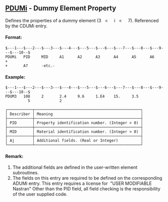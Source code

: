 ## [PDUMi](https://nexus.hexagon.com/documentationcenter/bundle/MSC_Nastran_2022.4/page/Nastran_Combined_Book/qrg/bulkp/TOC.PDUMi.xhtml) - Dummy Element Property

Defines the properties of a dummy element (3    <     i    <     7). Referenced by the CDUMi entry.

#### Format:

```nastran
$---1---$---2---$---3---$---4---$---5---$---6---$---7---$---8---$---9---$---10--$
PDUMi   PID     MID     A1      A2      A3      A4      A5      A6      +       
+       A7      -etc.-                                                          
```

#### Example:

```nastran
$---1---$---2---$---3---$---4---$---5---$---6---$---7---$---8---$---9---$---10--$
PDUM3   108     2       2.4     9.6     1.E4    15.     3.5
          5             2                                  
```

```text
┌───────────┬───────────────────────────────────────────────┐
│ Describer │ Meaning                                       │
├───────────┼───────────────────────────────────────────────┤
│ PID       │ Property identification number. (Integer > 0) │
├───────────┼───────────────────────────────────────────────┤
│ MID       │ Material identification number. (Integer > 0) │
├───────────┼───────────────────────────────────────────────┤
│ Aj        │ Additional fields. (Real or Integer)          │
└───────────┴───────────────────────────────────────────────┘
```

#### Remark:

1. The additional fields are defined in the user-written element subroutines.
2. The fields on this entry are required to be defined on the corresponding ADUMi entry. This entry requires a license for  "USER MODIFIABLE Nastran" Other than the PID field, all field checking is the responsibility of the user supplied code.
